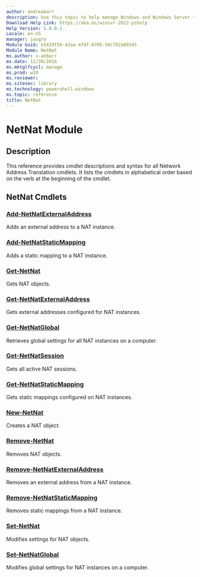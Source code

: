 ```yaml
---
author: andreabarr
description: Use this topic to help manage Windows and Windows Server technologies with Windows PowerShell.
Download Help Link: https://aka.ms/winsvr-2022-pshelp
Help Version: 5.0.0.1
Locale: en-US
manager: jasgro
Module Guid: e5439f56-42aa-4fdf-8705-50c782a89345
Module Name: NetNat
ms.author: v-anbarr
ms.date: 12/20/2016
ms.mktglfcycl: manage
ms.prod: w10
ms.reviewer: 
ms.sitesec: library
ms.technology: powershell-windows
ms.topic: reference
title: NetNat
---
```


# NetNat Module
## Description
This reference provides cmdlet descriptions and syntax for all Network Address Translation cmdlets. It lists the cmdlets in alphabetical order based on the verb at the beginning of the cmdlet.

## NetNat Cmdlets
### [Add-NetNatExternalAddress](./Add-NetNatExternalAddress.md)
Adds an external address to a NAT instance.

### [Add-NetNatStaticMapping](./Add-NetNatStaticMapping.md)
Adds a static mapping to a NAT instance.

### [Get-NetNat](./Get-NetNat.md)
Gets NAT objects.

### [Get-NetNatExternalAddress](./Get-NetNatExternalAddress.md)
Gets external addresses configured for NAT instances.

### [Get-NetNatGlobal](./Get-NetNatGlobal.md)
Retrieves global settings for all NAT instances on a computer.

### [Get-NetNatSession](./Get-NetNatSession.md)
Gets all active NAT sessions.

### [Get-NetNatStaticMapping](./Get-NetNatStaticMapping.md)
Gets static mappings configured on NAT instances.

### [New-NetNat](./New-NetNat.md)
Creates a NAT object.

### [Remove-NetNat](./Remove-NetNat.md)
Removes NAT objects.

### [Remove-NetNatExternalAddress](./Remove-NetNatExternalAddress.md)
Removes an external address from a NAT instance.

### [Remove-NetNatStaticMapping](./Remove-NetNatStaticMapping.md)
Removes static mappings from a NAT instance.

### [Set-NetNat](./Set-NetNat.md)
Modifies settings for NAT objects.

### [Set-NetNatGlobal](./Set-NetNatGlobal.md)
Modifies global settings for NAT instances on a computer.


